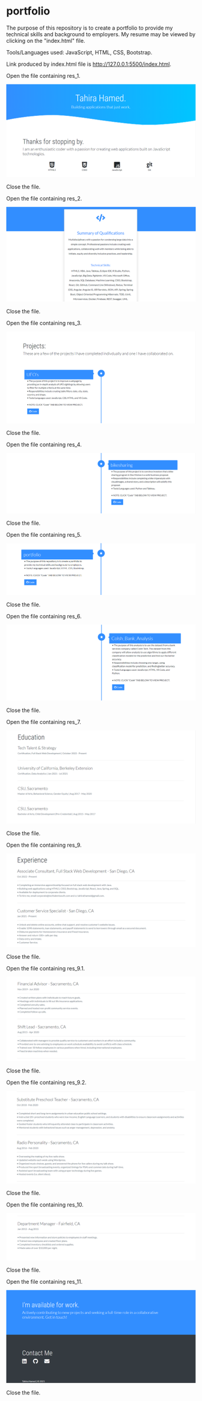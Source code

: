 # portfolio

The purpose of this repository is to create a portfolio to provide my technical skills and background to employers. My resume may be viewed by clicking on the "index.html" file.

Tools/Languages used: JavaScript, HTML, CSS, Bootstrap.

Link produced by index.html file is http://127.0.0.1:5500/index.html.

Open the file containing res_1.

![res_1](/assets/images/res_1.png)

Close the file.

Open the file containing res_2.

![res_2](/assets/images/res_2.png)

Close the file.

Open the file containing res_3.

![res_3](/assets/images/res_3.png)

Close the file.

Open the file containing res_4.

![res_4](/assets/images/res_4.png)

Close the file.

Open the file containing res_5.

![res_5](/assets/images/res_5.png)

Close the file.

Open the file containing res_6.

![res_6](/assets/images/res_6.png)

Close the file.

Open the file containing res_7.

![res_7](/assets/images/res_7.png)

Close the file.

Open the file containing res_9.

![res_9](/assets/images/res_9.png)

Close the file.

Open the file containing res_9.1.

![res_9](/assets/images/res_9.1.png)

Close the file.

Open the file containing res_9.2.

![res_9](/assets/images/res_9.2.png)

Close the file.

Open the file containing res_10.

![res_10](/assets/images/res_10.png)

Close the file.

Open the file containing res_11.

![res_11](/assets/images/res_11.png)

Close the file.
